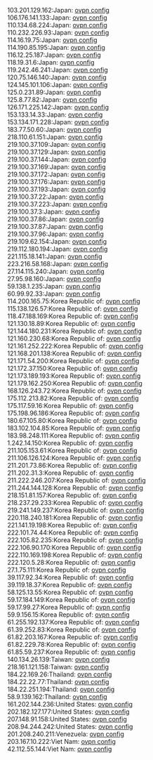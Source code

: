 103.201.129.162:Japan: [ovpn config](vpn/103_201_129_162.ovpn)  
106.176.141.133:Japan: [ovpn config](vpn/106_176_141_133.ovpn)  
110.134.68.224:Japan: [ovpn config](vpn/110_134_68_224.ovpn)  
110.232.226.93:Japan: [ovpn config](vpn/110_232_226_93.ovpn)  
114.16.19.75:Japan: [ovpn config](vpn/114_16_19_75.ovpn)  
114.190.85.195:Japan: [ovpn config](vpn/114_190_85_195.ovpn)  
116.12.25.187:Japan: [ovpn config](vpn/116_12_25_187.ovpn)  
118.19.31.6:Japan: [ovpn config](vpn/118_19_31_6.ovpn)  
119.242.46.241:Japan: [ovpn config](vpn/119_242_46_241.ovpn)  
120.75.146.140:Japan: [ovpn config](vpn/120_75_146_140.ovpn)  
124.145.101.106:Japan: [ovpn config](vpn/124_145_101_106.ovpn)  
125.0.231.89:Japan: [ovpn config](vpn/125_0_231_89.ovpn)  
125.8.77.82:Japan: [ovpn config](vpn/125_8_77_82.ovpn)  
126.171.225.142:Japan: [ovpn config](vpn/126_171_225_142.ovpn)  
153.133.14.33:Japan: [ovpn config](vpn/153_133_14_33.ovpn)  
153.134.171.228:Japan: [ovpn config](vpn/153_134_171_228.ovpn)  
183.77.50.60:Japan: [ovpn config](vpn/183_77_50_60.ovpn)  
218.110.61.151:Japan: [ovpn config](vpn/218_110_61_151.ovpn)  
219.100.37.109:Japan: [ovpn config](vpn/219_100_37_109.ovpn)  
219.100.37.129:Japan: [ovpn config](vpn/219_100_37_129.ovpn)  
219.100.37.144:Japan: [ovpn config](vpn/219_100_37_144.ovpn)  
219.100.37.169:Japan: [ovpn config](vpn/219_100_37_169.ovpn)  
219.100.37.172:Japan: [ovpn config](vpn/219_100_37_172.ovpn)  
219.100.37.176:Japan: [ovpn config](vpn/219_100_37_176.ovpn)  
219.100.37.193:Japan: [ovpn config](vpn/219_100_37_193.ovpn)  
219.100.37.22:Japan: [ovpn config](vpn/219_100_37_22.ovpn)  
219.100.37.223:Japan: [ovpn config](vpn/219_100_37_223.ovpn)  
219.100.37.3:Japan: [ovpn config](vpn/219_100_37_3.ovpn)  
219.100.37.86:Japan: [ovpn config](vpn/219_100_37_86.ovpn)  
219.100.37.87:Japan: [ovpn config](vpn/219_100_37_87.ovpn)  
219.100.37.96:Japan: [ovpn config](vpn/219_100_37_96.ovpn)  
219.109.62.154:Japan: [ovpn config](vpn/219_109_62_154.ovpn)  
219.112.180.194:Japan: [ovpn config](vpn/219_112_180_194.ovpn)  
221.115.18.141:Japan: [ovpn config](vpn/221_115_18_141.ovpn)  
223.216.58.168:Japan: [ovpn config](vpn/223_216_58_168.ovpn)  
27.114.115.240:Japan: [ovpn config](vpn/27_114_115_240.ovpn)  
27.95.98.160:Japan: [ovpn config](vpn/27_95_98_160.ovpn)  
59.138.1.235:Japan: [ovpn config](vpn/59_138_1_235.ovpn)  
60.99.92.33:Japan: [ovpn config](vpn/60_99_92_33.ovpn)  
114.200.165.75:Korea Republic of: [ovpn config](vpn/114_200_165_75.ovpn)  
115.138.126.57:Korea Republic of: [ovpn config](vpn/115_138_126_57.ovpn)  
118.47.188.169:Korea Republic of: [ovpn config](vpn/118_47_188_169.ovpn)  
121.130.18.89:Korea Republic of: [ovpn config](vpn/121_130_18_89.ovpn)  
121.144.180.231:Korea Republic of: [ovpn config](vpn/121_144_180_231.ovpn)  
121.160.230.68:Korea Republic of: [ovpn config](vpn/121_160_230_68.ovpn)  
121.161.252.222:Korea Republic of: [ovpn config](vpn/121_161_252_222.ovpn)  
121.168.201.138:Korea Republic of: [ovpn config](vpn/121_168_201_138.ovpn)  
121.171.54.200:Korea Republic of: [ovpn config](vpn/121_171_54_200.ovpn)  
121.172.37.150:Korea Republic of: [ovpn config](vpn/121_172_37_150.ovpn)  
121.173.189.193:Korea Republic of: [ovpn config](vpn/121_173_189_193.ovpn)  
121.179.162.250:Korea Republic of: [ovpn config](vpn/121_179_162_250.ovpn)  
168.126.243.72:Korea Republic of: [ovpn config](vpn/168_126_243_72.ovpn)  
175.112.213.82:Korea Republic of: [ovpn config](vpn/175_112_213_82.ovpn)  
175.117.59.16:Korea Republic of: [ovpn config](vpn/175_117_59_16.ovpn)  
175.198.96.186:Korea Republic of: [ovpn config](vpn/175_198_96_186.ovpn)  
180.67.105.80:Korea Republic of: [ovpn config](vpn/180_67_105_80.ovpn)  
183.102.104.85:Korea Republic of: [ovpn config](vpn/183_102_104_85.ovpn)  
183.98.248.111:Korea Republic of: [ovpn config](vpn/183_98_248_111.ovpn)  
1.242.14.150:Korea Republic of: [ovpn config](vpn/1_242_14_150.ovpn)  
211.105.153.61:Korea Republic of: [ovpn config](vpn/211_105_153_61.ovpn)  
211.106.126.124:Korea Republic of: [ovpn config](vpn/211_106_126_124.ovpn)  
211.201.73.86:Korea Republic of: [ovpn config](vpn/211_201_73_86.ovpn)  
211.202.31.3:Korea Republic of: [ovpn config](vpn/211_202_31_3.ovpn)  
211.222.246.207:Korea Republic of: [ovpn config](vpn/211_222_246_207.ovpn)  
211.244.144.128:Korea Republic of: [ovpn config](vpn/211_244_144_128.ovpn)  
218.151.81.157:Korea Republic of: [ovpn config](vpn/218_151_81_157.ovpn)  
218.237.29.233:Korea Republic of: [ovpn config](vpn/218_237_29_233.ovpn)  
219.241.149.237:Korea Republic of: [ovpn config](vpn/219_241_149_237.ovpn)  
220.118.240.181:Korea Republic of: [ovpn config](vpn/220_118_240_181.ovpn)  
221.141.19.198:Korea Republic of: [ovpn config](vpn/221_141_19_198.ovpn)  
222.101.74.44:Korea Republic of: [ovpn config](vpn/222_101_74_44.ovpn)  
222.105.82.235:Korea Republic of: [ovpn config](vpn/222_105_82_235.ovpn)  
222.106.90.170:Korea Republic of: [ovpn config](vpn/222_106_90_170.ovpn)  
222.110.169.198:Korea Republic of: [ovpn config](vpn/222_110_169_198.ovpn)  
222.120.5.28:Korea Republic of: [ovpn config](vpn/222_120_5_28.ovpn)  
27.1.75.111:Korea Republic of: [ovpn config](vpn/27_1_75_111.ovpn)  
39.117.92.34:Korea Republic of: [ovpn config](vpn/39_117_92_34.ovpn)  
39.119.18.37:Korea Republic of: [ovpn config](vpn/39_119_18_37.ovpn)  
58.125.13.55:Korea Republic of: [ovpn config](vpn/58_125_13_55.ovpn)  
59.17.184.149:Korea Republic of: [ovpn config](vpn/59_17_184_149.ovpn)  
59.17.99.27:Korea Republic of: [ovpn config](vpn/59_17_99_27.ovpn)  
59.9.156.15:Korea Republic of: [ovpn config](vpn/59_9_156_15.ovpn)  
61.255.192.137:Korea Republic of: [ovpn config](vpn/61_255_192_137.ovpn)  
61.39.252.83:Korea Republic of: [ovpn config](vpn/61_39_252_83.ovpn)  
61.82.203.167:Korea Republic of: [ovpn config](vpn/61_82_203_167.ovpn)  
61.82.229.78:Korea Republic of: [ovpn config](vpn/61_82_229_78.ovpn)  
61.85.59.237:Korea Republic of: [ovpn config](vpn/61_85_59_237.ovpn)  
140.134.26.139:Taiwan: [ovpn config](vpn/140_134_26_139.ovpn)  
218.161.121.158:Taiwan: [ovpn config](vpn/218_161_121_158.ovpn)  
184.22.169.26:Thailand: [ovpn config](vpn/184_22_169_26.ovpn)  
184.22.22.77:Thailand: [ovpn config](vpn/184_22_22_77.ovpn)  
184.22.251.194:Thailand: [ovpn config](vpn/184_22_251_194.ovpn)  
58.9.139.162:Thailand: [ovpn config](vpn/58_9_139_162.ovpn)  
161.202.144.236:United States: [ovpn config](vpn/161_202_144_236.ovpn)  
202.182.127.177:United States: [ovpn config](vpn/202_182_127_177.ovpn)  
207.148.91.158:United States: [ovpn config](vpn/207_148_91_158.ovpn)  
208.94.244.242:United States: [ovpn config](vpn/208_94_244_242.ovpn)  
201.208.240.211:Venezuela: [ovpn config](vpn/201_208_240_211.ovpn)  
203.167.10.222:Viet Nam: [ovpn config](vpn/203_167_10_222.ovpn)  
42.112.55.144:Viet Nam: [ovpn config](vpn/42_112_55_144.ovpn)  
